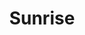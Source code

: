 ---
title: Sunrise
date: 
draft: false

# descripcion
description : Aro con corazón colgante

materials: Plata 925

color: Plateado

dimensions: 3cm

code: 01-01-0034

type: "Aros"

categories: []

price: $1.640,00

price_eftvo: $1.395,00

# Images
# first image will be shown in the product page
images:
  # - image: "images/path_to_image"
  # La ubicacion de las imagenes es imagenes/Aros/Aros.Colgantes/01-01-0034-sunrise
  - image: "./images/aros/colgantes/01-01-0034-aro-con-corazon-colgante_a.jpeg"
  - image: "./images/aros/colgantes/01-01-0034-aro-con-corazon-colgante_b.jpeg"
---